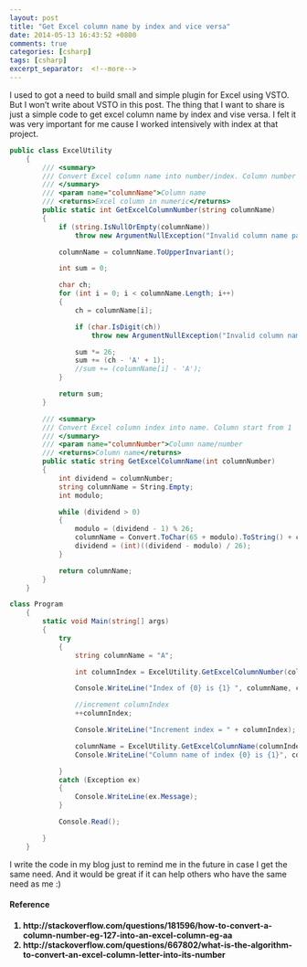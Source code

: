 ```yaml
---
layout: post
title: "Get Excel column name by index and vice versa"
date: 2014-05-13 16:43:52 +0800
comments: true
categories: [csharp]
tags: [csharp]
excerpt_separator:  <!--more-->
---
```

I used to got a need to build small and simple plugin for Excel using VSTO. But I won’t write about VSTO in this post. The thing that I want to share is just a simple code to get excel column name by index and vise versa. I felt it was very important for me cause I worked intensively with index at that project.

``` c#
public class ExcelUtility
    {
        /// <summary>
        /// Convert Excel column name into number/index. Column number start from 1. A equal to 1
        /// </summary>
        /// <param name="columnName">Column name
        /// <returns>Excel column in numeric</returns>
        public static int GetExcelColumnNumber(string columnName)
        {
            if (string.IsNullOrEmpty(columnName))
                throw new ArgumentNullException("Invalid column name parameter");

            columnName = columnName.ToUpperInvariant();

            int sum = 0;

            char ch;
            for (int i = 0; i < columnName.Length; i++)
            {
                ch = columnName[i];

                if (char.IsDigit(ch))
                    throw new ArgumentNullException("Invalid column name parameter on character " + ch);

                sum *= 26;
                sum += (ch - 'A' + 1);
                //sum += (columnName[i] - 'A');
            }

            return sum;
        }

        /// <summary>
        /// Convert Excel column index into name. Column start from 1
        /// </summary>
        /// <param name="columnNumber">Column name/number
        /// <returns>Column name</returns>
        public static string GetExcelColumnName(int columnNumber)
        {
            int dividend = columnNumber;
            string columnName = String.Empty;
            int modulo;

            while (dividend > 0)
            {
                modulo = (dividend - 1) % 26;
                columnName = Convert.ToChar(65 + modulo).ToString() + columnName;
                dividend = (int)((dividend - modulo) / 26);
            }

            return columnName;
        }
    }
```
``` c#
class Program
    {
        static void Main(string[] args)
        {
            try
            {
                string columnName = "A";

                int columnIndex = ExcelUtility.GetExcelColumnNumber(columnName);

                Console.WriteLine("Index of {0} is {1} ", columnName, columnIndex);

                //increment columnIndex
                ++columnIndex;

                Console.WriteLine("Increment index = " + columnIndex);

                columnName = ExcelUtility.GetExcelColumnName(columnIndex);
                Console.WriteLine("Column name of index {0} is {1}", columnIndex, columnName);

            }
            catch (Exception ex)
            {
                Console.WriteLine(ex.Message);
            }

            Console.Read();

        }
    }
```
I write the code in my blog just to remind me in the future in case I get the same need. And it would be great if it can help others who have the same need as me :)

<h4>Reference<h4>
<ol type="1">
<li> http://stackoverflow.com/questions/181596/how-to-convert-a-column-number-eg-127-into-an-excel-column-eg-aa
</li> <li>http://stackoverflow.com/questions/667802/what-is-the-algorithm-to-convert-an-excel-column-letter-into-its-number</li>
</ol>

